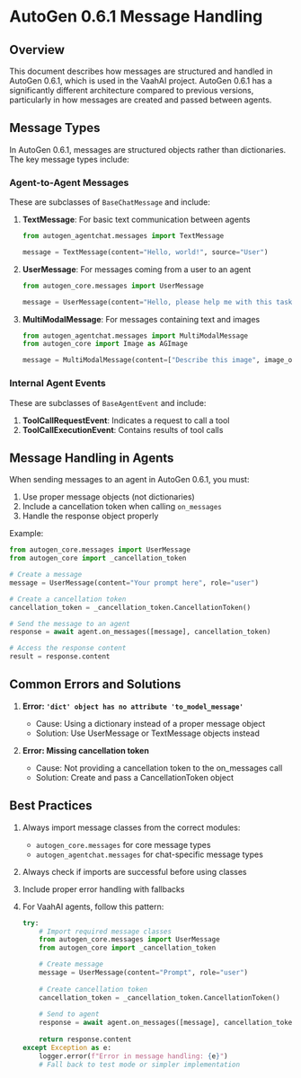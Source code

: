 # AutoGen 0.6.1 Message Handling

## Overview

This document describes how messages are structured and handled in AutoGen 0.6.1, which is used in the VaahAI project. AutoGen 0.6.1 has a significantly different architecture compared to previous versions, particularly in how messages are created and passed between agents.

## Message Types

In AutoGen 0.6.1, messages are structured objects rather than dictionaries. The key message types include:

### Agent-to-Agent Messages

These are subclasses of `BaseChatMessage` and include:

1. **TextMessage**: For basic text communication between agents
   ```python
   from autogen_agentchat.messages import TextMessage
   
   message = TextMessage(content="Hello, world!", source="User")
   ```

2. **UserMessage**: For messages coming from a user to an agent
   ```python
   from autogen_core.messages import UserMessage
   
   message = UserMessage(content="Hello, please help me with this task", role="user")
   ```

3. **MultiModalMessage**: For messages containing text and images
   ```python
   from autogen_agentchat.messages import MultiModalMessage
   from autogen_core import Image as AGImage
   
   message = MultiModalMessage(content=["Describe this image", image_object], source="User")
   ```

### Internal Agent Events

These are subclasses of `BaseAgentEvent` and include:

1. **ToolCallRequestEvent**: Indicates a request to call a tool
2. **ToolCallExecutionEvent**: Contains results of tool calls

## Message Handling in Agents

When sending messages to an agent in AutoGen 0.6.1, you must:

1. Use proper message objects (not dictionaries)
2. Include a cancellation token when calling `on_messages`
3. Handle the response object properly

Example:
```python
from autogen_core.messages import UserMessage
from autogen_core import _cancellation_token

# Create a message
message = UserMessage(content="Your prompt here", role="user")

# Create a cancellation token
cancellation_token = _cancellation_token.CancellationToken()

# Send the message to an agent
response = await agent.on_messages([message], cancellation_token)

# Access the response content
result = response.content
```

## Common Errors and Solutions

1. **Error: `'dict' object has no attribute 'to_model_message'`**
   - Cause: Using a dictionary instead of a proper message object
   - Solution: Use UserMessage or TextMessage objects instead

2. **Error: Missing cancellation token**
   - Cause: Not providing a cancellation token to the on_messages call
   - Solution: Create and pass a CancellationToken object

## Best Practices

1. Always import message classes from the correct modules:
   - `autogen_core.messages` for core message types
   - `autogen_agentchat.messages` for chat-specific message types

2. Always check if imports are successful before using classes

3. Include proper error handling with fallbacks

4. For VaahAI agents, follow this pattern:
   ```python
   try:
       # Import required message classes
       from autogen_core.messages import UserMessage
       from autogen_core import _cancellation_token

       # Create message
       message = UserMessage(content="Prompt", role="user")
       
       # Create cancellation token
       cancellation_token = _cancellation_token.CancellationToken()
       
       # Send to agent
       response = await agent.on_messages([message], cancellation_token)
       
       return response.content
   except Exception as e:
       logger.error(f"Error in message handling: {e}")
       # Fall back to test mode or simpler implementation
   ```
